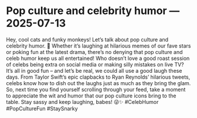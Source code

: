 # Pop culture and celebrity humor — 2025-07-13

Hey, cool cats and funky monkeys! Let’s talk about pop culture and celebrity humor. 🌟 Whether it’s laughing at hilarious memes of our fave stars or poking fun at the latest drama, there’s no denying that pop culture and celeb humor keep us all entertained! Who doesn’t love a good roast session of celebs being extra on social media or making silly mistakes on live TV? It’s all in good fun – and let’s be real, we could all use a good laugh these days. From Taylor Swift’s epic clapbacks to Ryan Reynolds’ hilarious tweets, celebs know how to dish out the laughs just as much as they bring the glam. So, next time you find yourself scrolling through your feed, take a moment to appreciate the wit and humor that our pop culture icons bring to the table. Stay sassy and keep laughing, babes! 😜✨ #CelebHumor #PopCultureFun #StaySnarky